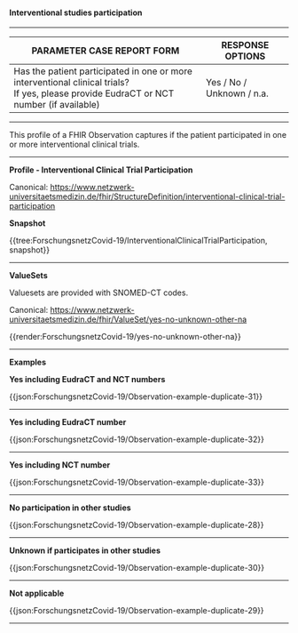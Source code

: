 #### Interventional studies participation

---

| PARAMETER CASE REPORT FORM | RESPONSE OPTIONS |
|--------------|-----------|
| Has the patient participated in one or more interventional clinical trials? <br> If yes, please provide EudraCT or NCT number (if available) | Yes / No / Unknown / n.a. | 

---

This profile of a FHIR Observation captures if the patient participated in one or more interventional clinical trials.

---

**Profile - Interventional Clinical Trial Participation**

Canonical: https://www.netzwerk-universitaetsmedizin.de/fhir/StructureDefinition/interventional-clinical-trial-participation

**Snapshot**

{{tree:ForschungsnetzCovid-19/InterventionalClinicalTrialParticipation, snapshot}}

---

**ValueSets**

Valuesets are provided with SNOMED-CT codes.

Canonical: https://www.netzwerk-universitaetsmedizin.de/fhir/ValueSet/yes-no-unknown-other-na

{{render:ForschungsnetzCovid-19/yes-no-unknown-other-na}}

---

**Examples**

**Yes including EudraCT and NCT numbers**
<br>

{{json:ForschungsnetzCovid-19/Observation-example-duplicate-31}} 

---

**Yes including EudraCT number**
<br>

{{json:ForschungsnetzCovid-19/Observation-example-duplicate-32}} 

---

**Yes including NCT number**
<br>

{{json:ForschungsnetzCovid-19/Observation-example-duplicate-33}} 

---

**No participation in other studies**
<br>

{{json:ForschungsnetzCovid-19/Observation-example-duplicate-28}} 

---

**Unknown if participates in other studies**
<br>

{{json:ForschungsnetzCovid-19/Observation-example-duplicate-30}} 

---

**Not applicable**
<br>

{{json:ForschungsnetzCovid-19/Observation-example-duplicate-29}} 

---